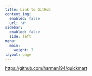 ```yaml
---
title: Link to GitHub
content_img:
  enabled: false
  url: '#'
sidebar:
  enabled: false
  side: left
menu:
  main:
    weight: 7
layout: page
---
```

https://github.com/harman194/quickmart
